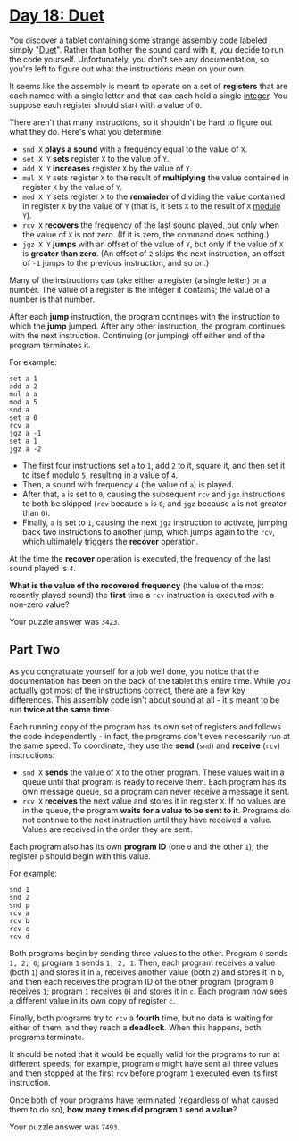 # [Day 18: Duet](https://adventofcode.com/2017/day/18)

You discover a tablet containing some strange assembly code labeled simply "[Duet](https://en.wikipedia.org/wiki/Duet)". Rather than bother the sound card with it, you decide to run the code yourself. Unfortunately, you don't see any documentation, so you're left to figure out what the instructions mean on your own.

It seems like the assembly is meant to operate on a set of **registers** that are each named with a single letter and that can each hold a single [integer](https://en.wikipedia.org/wiki/Integer). You suppose each register should start with a value of `0`.

There aren't that many instructions, so it shouldn't be hard to figure out what they do. Here's what you determine:

* `snd X` **plays a sound** with a frequency equal to the value of `X`.
* `set X Y` **sets** register `X` to the value of `Y`.
* `add X Y` **increases** register `X` by the value of `Y`.
* `mul X Y` sets register `X` to the result of **multiplying** the value contained in register `X` by the value of `Y`.
* `mod X Y` sets register `X` to the **remainder** of dividing the value contained in register `X` by the value of `Y` (that is, it sets `X` to the result of `X` [modulo](https://en.wikipedia.org/wiki/Modulo_operation) `Y`).
* `rcv X` **recovers** the frequency of the last sound played, but only when the value of `X` is not zero. (If it is zero, the command does nothing.)
* `jgz X Y` **jumps** with an offset of the value of `Y`, but only if the value of `X` is **greater than zero**. (An offset of `2` skips the next instruction, an offset of `-1` jumps to the previous instruction, and so on.)

Many of the instructions can take either a register (a single letter) or a number. The value of a register is the integer it contains; the value of a number is that number.

After each **jump** instruction, the program continues with the instruction to which the **jump** jumped. After any other instruction, the program continues with the next instruction. Continuing (or jumping) off either end of the program terminates it.

For example:

```text
set a 1
add a 2
mul a a
mod a 5
snd a
set a 0
rcv a
jgz a -1
set a 1
jgz a -2
```

* The first four instructions set `a` to `1`, add `2` to it, square it, and then set it to itself modulo `5`, resulting in a value of `4`.
* Then, a sound with frequency `4` (the value of `a`) is played.
* After that, `a` is set to `0`, causing the subsequent `rcv` and `jgz` instructions to both be skipped (`rcv` because `a` is `0`, and `jgz` because `a` is not greater than `0`).
* Finally, `a` is set to `1`, causing the next `jgz` instruction to activate, jumping back two instructions to another jump, which jumps again to the `rcv`, which ultimately triggers the **recover** operation.

At the time the **recover** operation is executed, the frequency of the last sound played is `4`.

**What is the value of the recovered frequency** (the value of the most recently played sound) the **first** time a `rcv` instruction is executed with a non-zero value?

Your puzzle answer was `3423`.

## Part Two

As you congratulate yourself for a job well done, you notice that the documentation has been on the back of the tablet this entire time. While you actually got most of the instructions correct, there are a few key differences. This assembly code isn't about sound at all - it's meant to be run **twice at the same time**.

Each running copy of the program has its own set of registers and follows the code independently - in fact, the programs don't even necessarily run at the same speed. To coordinate, they use the **send** (`snd`) and **receive** (`rcv`) instructions:

* `snd X` **sends** the value of `X` to the other program. These values wait in a queue until that program is ready to receive them. Each program has its own message queue, so a program can never receive a message it sent.
* `rcv X` **receives** the next value and stores it in register `X`. If no values are in the queue, the program **waits for a value to be sent to it**. Programs do not continue to the next instruction until they have received a value. Values are received in the order they are sent.

Each program also has its own **program ID** (one `0` and the other `1`); the register `p` should begin with this value.

For example:

```text
snd 1
snd 2
snd p
rcv a
rcv b
rcv c
rcv d
```

Both programs begin by sending three values to the other. Program `0` sends `1, 2, 0`; program `1` sends `1, 2, 1`. Then, each program receives a value (both `1`) and stores it in `a`, receives another value (both `2`) and stores it in `b`, and then each receives the program ID of the other program (program `0` receives `1`; program `1` receives `0`) and stores it in `c`. Each program now sees a different value in its own copy of register `c`.

Finally, both programs try to `rcv` a **fourth** time, but no data is waiting for either of them, and they reach a **deadlock**. When this happens, both programs terminate.

It should be noted that it would be equally valid for the programs to run at different speeds; for example, program `0` might have sent all three values and then stopped at the first `rcv` before program `1` executed even its first instruction.

Once both of your programs have terminated (regardless of what caused them to do so), **how many times did program `1` send a value**?

Your puzzle answer was `7493`.
